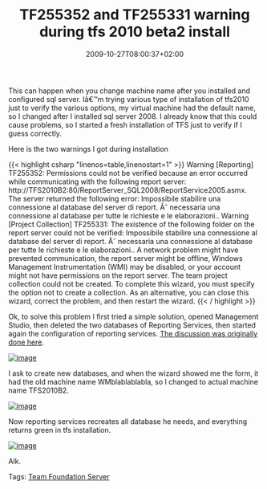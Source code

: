 ﻿---
title: "TF255352 and TF255331 warning during tfs 2010 beta2 install"
description: ""
date: 2009-10-27T08:00:37+02:00
draft: false
tags: [Team Foundation Server]
categories: [Team Foundation Server]
---
This can happen when you change machine name after you installed and configured sql server. Iâ€™m trying various type of installation of tfs2010 just to verify the various options, my virtual machine had the default name, so I changed after I installed sql server 2008. I already know that this could cause problems, so I started a fresh installation of TFS just to verify if I guess correctly.

Here is the two warnings I got during installation

{{< highlight csharp "linenos=table,linenostart=1" >}}
Warning    [Reporting] TF255352: Permissions could not be verified because an error occurred while communicating with the following report server: http://TFS2010B2:80/ReportServer_SQL2008/ReportService2005.asmx. The server returned the following error: Impossibile stabilire una connessione al database del server di report. Ãˆ necessaria una connessione al database per tutte le richieste e le elaborazioni..
Warning    [Project Collection] TF255331: The existence of the following folder on the report server could not be verified: Impossibile stabilire una connessione al database del server di report. Ãˆ necessaria una connessione al database per tutte le richieste e le elaborazioni.. A network problem might have prevented communication, the report server might be offline, Windows Management Instrumentation (WMI) may be disabled, or your account might not have permissions on the report server. The team project collection could not be created. To complete this wizard, you must specify the option not to create a collection. As an alternative, you can close this wizard, correct the problem, and then restart the wizard.
{{< / highlight >}}

<!-- Code inserted with Steve Dunn's Windows Live Writer Code Formatter Plugin.  http://dunnhq.com -->

Ok, to solve this problem I first tried a simple solution, opened Management Studio, then deleted the two databases of Reporting Services, then started again the configuration of reporting services. [The discussion was originally done here](http://social.msdn.microsoft.com/Forums/en-US/tfsprerelease/thread/750302b5-12fb-4a92-8249-bcb64aadc23a).

[![image](https://www.codewrecks.com/blog/wp-content/uploads/2009/10/image-thumb25.png "image")](https://www.codewrecks.com/blog/wp-content/uploads/2009/10/image25.png)

I ask to create new databases, and when the wizard showed me the form, it had the old machine name WMblablablabla, so I changed to actual machine name TFS2010B2.

[![image](https://www.codewrecks.com/blog/wp-content/uploads/2009/10/image-thumb26.png "image")](https://www.codewrecks.com/blog/wp-content/uploads/2009/10/image26.png)

Now reporting services recreates all database he needs, and everything returns green in tfs installation.

[![image](https://www.codewrecks.com/blog/wp-content/uploads/2009/10/image-thumb27.png "image")](https://www.codewrecks.com/blog/wp-content/uploads/2009/10/image27.png)

Alk.

Tags: [Team Foundation Server](http://technorati.com/tag/Team%20Foundation%20Server)
